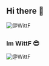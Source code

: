 ## Hi there 👋

<img src="https://count.getloli.com/get/@WittF?theme=rule34" alt="@WittF"/> 

##

### Im WittF 😎

<img src="https://readme-stats-github-olive.vercel.app/api?username=WittF&cc=FFFFFF&tc=808080&ic=000000&bc=FFFFFF" alt="@WittF" /> 

##
